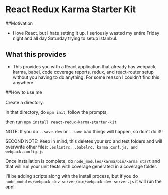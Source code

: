 # React Redux Karma Starter Kit

##Motivation
  - I love React, but I hate setting it up. I seriously wasted my entire Friday night and all day 
 Saturday trying to setup istanbul.
 
## What this provides
- This provides you with a React application that already has webpack, karma, babel, code coverage reports, 
redux, and react-router setup without you having to do anything. For some reason I couldn't find this
anywhere.


##How to use me

Create a directory.

In that directory, do `npm init`, follow the prompts,

then run `npm install react-redux-karma-starter-kit`

NOTE: If you do `--save-dev` or `--save` bad things will happen, so don't do it!!

SECOND NOTE: Keep in mind, this deletes your src and test folders and will overwrite other files: `.eslintrc, .babelrc, karma.conf.js, and webpack.config.js`

Once installation is complete, do `node_modules/karma/bin/karma start` and that will run your unit tests with coverage generated in a coverage folder.

I'll be adding scripts along with the install process, but if you do `node_modules/webpack-dev-server/bin/webpack-dev-server.js` it will run the app!
